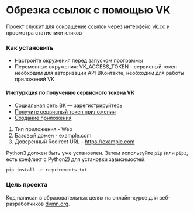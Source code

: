 # Обрезка ссылок с помощью VK

Проект служит для сокращение ссылок через интерфейс vk.cc и просмотра статистики кликов

### Как установить
* Настройте окружения перед запуском программы
* Переменные окружения: VK_ACCESS_TOKEN - сервисный токен необходим для авторизации API ВКонтакте, необходим для работы приложений VK
#### Инстуркция по получению сервисного токена VK
* [Социальная сеть ВК](https://vk.com/) — зарегистрируйтесь
* [Получите сервисный токен приложения](https://id.vk.com/about/business/go/docs/ru/vkid/latest/vk-id/connection/tokens/service-token)
* [Создание приложения](https://id.vk.com/about/business/go/docs/ru/vkid/latest/vk-id/connection/create-application)
1) Тип приложения - Web
2) Базовый домен - example.com
3) Доверенный Redirect URL - https://example.com

Python3 должен быть уже установлен. 
Затем используйте `pip` (или `pip3`, есть конфликт с Python2) для установки зависимостей:
```
pip install -r requirements.txt
```


### Цель проекта

Код написан в образовательных целях на онлайн-курсе для веб-разработчиков [dvmn.org](https://dvmn.org/).
 
